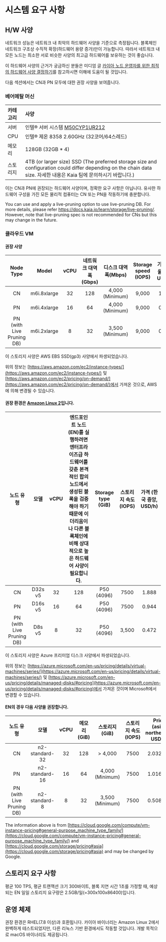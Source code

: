 # 시스템 요구 사항

## H/W 사양 <a id="h-w-specification"></a>

네트워크 성능은 네트워크 내 최악의 하드웨어 사양을 기준으로 측정됩니다. 블록체인 네트워크 구조상 수직적 확장(하드웨어 용량 증가)만이 가능합니다. 따라서 네트워크 내 모든 노드는 최소한 서로 비슷한 사양의 최고급 하드웨어를 보유하는 것이 좋습니다.

이 하드웨어 사양의 근거가 궁금하신 분들은 미디엄 글 [카이아 노드 운영자를 위한 최적의 하드웨어 사양 결정하기](https://klaytn.foundation/node-operator-optimal-specs/)를 참고하시면 이해에 도움이 될 것입니다.

다음 섹션에서는 CN과 PN 모두에 대한 권장 사양을 보여줍니다.

### 베어메탈 머신 <a id="bare-metal-machine"></a>

| 카테고리 | 사양                                                                                                                                                                                                                       |
| :--- | :----------------------------------------------------------------------------------------------------------------------------------------------------------------------------------------------------------------------- |
| 서버   | 인텔® 서버 시스템 [M50CYP1UR212](https://www.intel.sg/content/www/xa/en/products/sku/214842/intel-server-system-m50cyp1ur212/specifications.html)                                                                               |
| CPU  | 인텔® 제온 8358 2.60GHz (32코어/64스레드)                                                                                                                                                      |
| 메모리  | 128GB (32GB \* 4)                                                                                                                                                                                     |
| 스토리지 | 4TB (or larger size) SSD (The preferred storage size and configuration could differ depending on the chain data size. 자세한 내용은 Kaia 팀에 문의하시기 바랍니다.) |

이는 CN과 PN에 권장되는 하드웨어 사양이며, 정확한 요구 사항은 아닙니다. 유사한 하드웨어 구성을 가진 모든 물리적 컴퓨터는 CN 또는 PN을 작동하기에 충분합니다.

You can use and apply a live-pruning option to use live-pruning DB. For more details, please refer https://docs.kaia.io/learn/storage/live-pruning/. However, note that live-pruning spec is not recommended for CNs but this may change in the future.

### 클라우드 VM <a id="cloud-vm"></a>

#### 권장 사양 <a id="recommended-specification-based-on-aws"></a>

|                   Node Type                  |            Model            | vCPU | 네트워크 대역폭(Gbps) |  디스크 대역폭(Mbps)  | Storage speed (IOPS) | 가격 (서울 지역, USD/h) |
| :------------------------------------------: | :-------------------------: | :--: | :-------------------------------: | :--------------------------------: | :-------------------------------------: | :----------------------------------: |
|                      CN                      | m6i.8xlarge |  32  |                128                | 4,000 (Minimum) |                  9,000                  |         1.888        |
|                      PN                      | m6i.4xlarge |  16  |                 64                | 4,000 (Minimum) |                  9,000                  |         0.944        |
| PN (with Live Pruning DB) | m6i.2xlarge |   8  |                 32                | 3,500 (Minimum) |                  9,000                  |         0.472        |

이 스토리지 사양은 AWS EBS SSD(gp3) 사양에서 파생되었습니다.

위의 정보는 [https://aws.amazon.com/ec2/instance-types/](https://aws.amazon.com/ec2/instance-types/) 및 [https://aws.amazon.com/ec2/pricing/on-demand/](https://aws.amazon.com/ec2/pricing/on-demand/)에서 가져온 것으로, AWS에 의해 변경될 수 있습니다.

#### 권장 환경은 [Amazon Linux 2](https://aws.amazon.com/ko/about-aws/whats-new/2017/12/introducing-amazon-linux-2/)입니다.

|                     노드 유형                    |    모델   | vCPU | 엔드포인트 노드(EN)를 실행하려면 엔터프라이즈급 하드웨어를 갖춘 본격적인 합의 노드에서 생성된 블록을 검증해야 하기 때문에 이더리움이나 다른 블록체인에 비해 상대적으로 높은 하드웨어 사양이 필요합니다. | Storage type (GiB) | 스토리지 속도 (IOPS) | 가격 (한국 중앙, USD/h) |
| :------------------------------------------: | :-----: | :--: | :--------------------------------------------------------------------------------------------------------------------------------------------------: | :-----------------------------------: | :-------------------------------: | :----------------------------------: |
|                      CN                      | D32s v5 |  32  |                                                                          128                                                                         |     P50 (4096)     |                7500               |         1.888        |
|                      PN                      | D16s v5 |  16  |                                                                          64                                                                          |     P50 (4096)     |                7500               |         0.944        |
| PN (with Live Pruning DB) |  D8s v5 |   8  |                                                                          32                                                                          |     P50 (4096)     |               3,500               |         0.472        |

이 스토리지 사양은 Azure 프리미엄 디스크 사양에서 파생되었습니다.

위의 정보는 [https://azure.microsoft.com/en-us/pricing/details/virtual-machines/series/](https://azure.microsoft.com/en-us/pricing/details/virtual-machines/series/) 및 [https://azure.microsoft.com/en-us/pricing/details/managed-disks/#pricing](https://azure.microsoft.com/en-us/pricing/details/managed-disks/#pricing)에서 가져온 것이며 Microsoft에서 변경할 수 있습니다.

#### EN의 경우 다음 사양을 권장합니다.

|                     노드 유형                    |       모델       | vCPU | 메모리(GiB) |    스토리지(GiB)    | 스토리지 속도 (IOPS) | Price (asia-northeast3, USD/h) |
| :------------------------------------------: | :------------: | :--: | :-------------------------: | :--------------------------------: | :-------------------------------: | :-----------------------------------------------: |
|                      CN                      | n2-standard-32 |  32  |             128             |               > 4,000              |                7500               |              2.032486             |
|                      PN                      | n2-standard-16 |  16  |              64             | 4,000 (Minimum) |                7500               |              1.016243             |
| PN (with Live Pruning DB) |  n2-standard-8 |   8  |              32             | 3,500 (Minimum) |                7500               |              0.508121             |

The information above is from [https://cloud.google.com/compute/vm-instance-pricing#general-purpose_machine_type_family/](https://cloud.google.com/compute/vm-instance-pricing#general-purpose_machine_type_family/) and [https://cloud.google.com/storage/pricing#asia](https://cloud.google.com/storage/pricing#asia) and may be changed by Google.

## 스토리지 요구 사항 <a id="storage-requirements"></a>

평균 100 TPS, 평균 트랜잭션 크기 300바이트, 블록 지연 시간 1초를 가정할 때, 예상되는 EN 일일 스토리지 요구량은 2.5GB/일(=300x100x86400)입니다.

## 운영 체제 <a id="operating-system"></a>

권장 환경은 RHEL(7.8 이상)과 호환됩니다.
카이아 바이너리는 Amazon Linux 2에서 완벽하게 테스트되었지만, 다른 리눅스 기반 환경에서도 작동할 것입니다. 개발 목적으로 macOS 바이너리도 제공됩니다.
